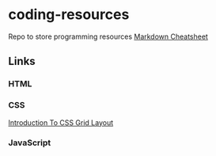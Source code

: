 # coding-resources
Repo to store programming resources
[Markdown Cheatsheet](https://github.com/adam-p/markdown-here/wiki/Markdown-Here-Cheatsheet "Github | Markdown Cheatsheet")

## Links

### HTML


### CSS

[Introduction To CSS Grid Layout](https://www.sitepoint.com/introducing-the-css-grid-layout "Sitepoint")


### JavaScript
